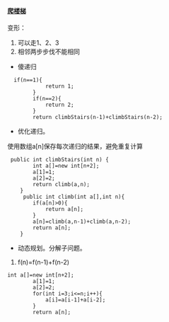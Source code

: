 #### [ 爬楼梯](https://leetcode-cn.com/problems/climbing-stairs/)


变形：

1. 可以走1、2、3
2. 相邻两步步伐不能相同

* 傻递归

```
  if(n==1){
            return 1;
        }
        if(n==2){
            return 2;
        }
        return climbStairs(n-1)+climbStairs(n-2);
```

* 优化递归。

使用数组a[n]保存每次递归的结果，避免重复计算

```
 public int climbStairs(int n) {
        int a[]=new int[n+2];
        a[1]=1;
        a[2]=2;
        return climb(a,n);
    }
     public int climb(int a[],int n){
        if(a[n]>0){
            return a[n];
        }
        a[n]=climb(a,n-1)+climb(a,n-2);
        return a[n];
    }
```

* 动态规划。分解子问题。

1. f(n)=f(n-1)+f(n-2)

```
int a[]=new int[n+2];
        a[1]=1;
        a[2]=2;
        for(int i=3;i<=n;i++){
            a[i]=a[i-1]+a[i-2];
        }
        return a[n];
```
